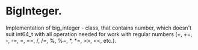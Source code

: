 # BigInteger.
Implementation of big_integer - class, that contains number, which doesn't suit int64_t with all operation needed for work with regular numbers (+, +=, -, -=, =, ==, /, /=, %, %=, *, *=, >>, <<, etc.).

